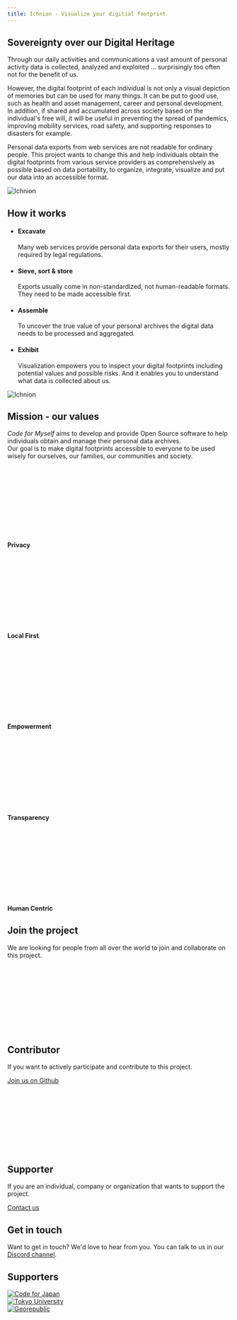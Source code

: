 ```yaml
---
title: Ichnion - Visualize your digitial footprint
---
```


<div id="about" class="text-dark">
  <div class="container pt-5">
    <div class="row">
      <div class="col">
        <h2 class="py-3 text-center">Sovereignty over our Digital Heritage</h2>
      </div>
    </div>
    <div class="row pb-3 d-flex flex-wrap align-items-center">
      <div class="col-md m-4">
        <p>Through our daily activities and communications a vast amount of personal activity data is collected, analyzed and exploited ... surprisingly too often not for the benefit of us.</p>
        <p>However, the digital footprint of each individual is not only a visual depiction of memories but can be used for many things. It can be put to good use, such as health and asset management, career and personal development. In addition, if shared and accumulated across society based on the individual's free will, it will be useful in preventing the spread of pandemics, improving mobility services, road safety, and supporting responses to disasters for example.</p>
        <p>Personal data exports from web services are not readable for ordinary people. This project wants to change this and help individuals obtain the digital footprints from various service providers as comprehensively as possible based on data portability, to organize, integrate, visualize and put our data into an accessible format.</p>
      </div>
      <div class="col-md m-4">
        <img src="/undraw_privacy_protection_nlwy.svg" class="img-fluid p-4" alt="Ichnion">
      </div>
    </div>
  </div>
</div>

<div class="text-dark">
  <div class="container pb-5">
    <div class="row">
      <div class="col">
        <h2 class="py-3 text-center">How it works</h2>
      </div>
    </div>
    <div class="row pb-3 d-flex flex-wrap align-items-center">
      <div class="col-md m-4">
        <ul class="list-unstyled">
          <li>
            <h4>Excavate</h4>
            <p>Many web services provide personal data exports for their users, mostly required by legal regulations.</p>
          </li>
          <li>
            <h4>Sieve, sort & store</h4>
            <p>Exports usually come in non-standardized, not human-readable formats. They need to be made accessible first.</p>
          </li>
          <li>
            <h4>Assemble</h4>
            <p>To uncover the true value of your personal archives the digital data needs to be processed and aggregated. </p>
          </li>
          <li>
            <h4>Exhibit</h4>
            <p>Visualization empowers you to inspect your digital footprints including potential values and possible risks. And it enables you to understand what data is collected about us.</p>
          </li>
        </ul>
      </div>
      <div class="col-md order-md-first m-4">
        <img src="/undraw_current_location_rypt.svg" class="img-fluid p-4" alt="Ichnion">
      </div>
    </div>
  </div>
</div>

<div id="vision" class="bg-light text-dark">
  <div class="container pt-5 pb-4">
    <div class="row">
      <div class="col text-center">
        <h2 class="display-4 py-3">Mission - our values</h2>
        <p><i>Code for Myself</i> aims to develop and provide Open Source software to help individuals obtain and manage their personal data archives. <br>Our goal is to make digital footprints accessible to everyone to be used wisely for ourselves, our families, our communities and society.</p>
      </div>
    </div>
    <div class="row mt-4 align-items-center text-center">
      <div class="col p-4">
        <svg class="feather feather-large text-info"><use xlink:href="/elements/feather-sprite.svg#camera-off"/></svg>
        <h4 class="py-3">Privacy</h4>
      </div>
      <div class="col p-4">
        <svg class="feather feather-large text-info"><use xlink:href="/elements/feather-sprite.svg#map-pin"/></svg>
        <h4 class="py-3">Local First</h4>
      </div>
      <div class="col p-4">
        <svg class="feather feather-large text-info"><use xlink:href="/elements/feather-sprite.svg#compass"/></svg>
        <h4 class="py-3">Empowerment</h4>
      </div>
      <div class="col p-4">
        <svg class="feather feather-large text-info"><use xlink:href="/elements/feather-sprite.svg#eye"/></svg>
        <h4 class="py-3">Transparency</h4>
      </div>
      <div class="col p-4">
        <svg class="feather feather-large text-info"><use xlink:href="/elements/feather-sprite.svg#user-check"/></svg>
        <h4 class="py-3">Human Centric</h4>
      </div>
    </div>
  </div>
</div>

<div id="join" class="text-dark">
  <div class="container py-5">
    <div class="row py-4">
      <div class="col text-center">
        <h2 class="py-3">Join the project</h2>
        <p class="">We are looking for people from all over the world to join and collaborate on this project.</p>
      </div>
    </div>
    <div class="row py-4">
      <div class="col-sm text-center bg-light p-5">
        <svg class="feather feather-large text-info"><use xlink:href="/elements/feather-sprite.svg#users"/></svg>
        <h2 class="pt-3">Contributor</h2>
        <p class="px-5">If you want to actively participate and contribute to this project.</p>
        <a class="btn btn-info btn-normal" href="https://github.com/code4myself" role="button">Join us on Github</a>
      </div>
      <div class="col-sm text-center border border-light p-5" style="border-width:2px !important;">
        <svg class="feather feather-large text-info"><use xlink:href="/elements/feather-sprite.svg#gift"/></svg>
        <h2 class="pt-3">Supporter</h2>
        <p class="px-5">If you are an individual, company or organization that wants to support the project.</p>
        <a class="btn btn-info btn-normal" href="#contact" role="button">Contact us</a>
      </div>
      </div>
    </div>
  </div>
</div>

<div id="contact" class="bg-light text-dark">
  <div class="container py-5">
    <div class="row">
      <div class="col text-center">
        <h2 class="py-3">Get in touch</h2>
        <p>Want to get in touch? We'd love to hear from you. You can talk to us in our <a href="https://discord.gg/HPFF83fTR4">Discord channel</a>.</p>
      </div>
    </div>
    <!--div class="row">
      <div class="col-md m-4">
        <form>
          <div class="form-group">
            <input type="text" class="form-control p-4" placeholder="Name">
          </div>
          <div class="form-group">
            <input type="email" class="form-control p-4" placeholder="E-mail">
          </div>
          <div class="form-group">
            <textarea class="form-control p-4" placeholder="Message" rows="3"></textarea>
          </div>
          <a class="btn btn-info btn-block btn-normal" href="#contact" role="button">Submit</a>
        </form>
      </div>
      <div class="col-md m-4 text-center border border-info" style="border-width:2px !important;">
        <p class="text-info p-5">Other way to contact like slack</p>
      </div>
      </div>
    </div-->
  </div>
</div>

<div class="text-dark">
  <div class="container py-5">
    <div class="row">
      <div class="col text-center">
        <h2 class="py-3">Supporters</h2>
      </div>
    </div>
    <div class="row py-4 align-items-center text-center">
      <div class="col-sm-6 col-lg-3 p-4">
        <a href="https://www.code4japan.org/">
          <img src="/supporter/code4japan.png" class="img-fluid" alt="Code for Japan" title="Code for Japan">
        </a>
      </div>
      <div class="col-sm-6 col-lg-3 p-4">
        <a href="https://shiba.iis.u-tokyo.ac.jp/">
          <img src="/supporter/iis-utokyo.png" class="img-fluid" alt="Tokyo University" title="Tokyo University">
        </a>
      </div>
      <div class="col-sm-6 col-lg-3 p-4">
        <a href="https://georepublic.info">
          <img src="/supporter/georepublic.png" class="img-fluid" alt="Georepublic" title="Georepublic">
        </a>
      </div>
      <div class="col-sm-6 col-lg-3 p-4 ">
        <a href="#">
          <svg class="feather feather-large text-info"><use xlink:href="/elements/feather-sprite.svg#smile"/></svg>
        </a>
      </div>
    </div>
  </div>
</div>
